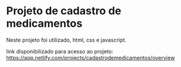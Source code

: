 <h1>Projeto de cadastro de medicamentos</h1>
Neste projeto foi utilizado, html, css e javascript.

link disponibilizado para acesso ao projeto: https://app.netlify.com/projects/cadastrodemedicamentos/overview
